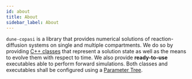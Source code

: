 ```yaml
---
id: about
title: About
sidebar_label: About
---
```


`dune-copasi` is a library that provides numerical solutions of
reaction-diffusion systems on single and multiple compartments. We do so by
providing [C++ classes](api.md) that represent a solution state as well as the
means to evolve them with respect to time. We also provide **ready-to-use**
executables able to perform forward simulations. Both classes and executables
shall be configured using a [Parameter Tree](param_tree.md).

